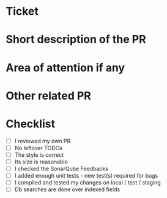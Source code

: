 # Ticket


# Short description of the PR


# Area of attention if any


# Other related PR


# Checklist
- [ ] I reviewed my own PR
- [ ] No leftover TODOs
- [ ] The style is correct
- [ ] Its size is reasonable
- [ ] I checked the SonarQube Feedbacks
- [ ] I added enough unit tests - new test(s) required for bugs
- [ ] I compiled and tested my changes on local / test / staging
- [ ] Db searches are done over indexed fields
